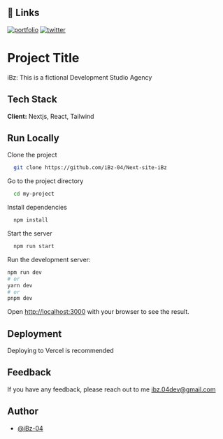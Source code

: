 ## 🔗 Links
[![portfolio](https://img.shields.io/badge/my_portfolio-000?style=for-the-badge&logo=ko-fi&logoColor=white)](https://ibzdev.site)
[![twitter](https://img.shields.io/badge/twitter-1DA1F2?style=for-the-badge&logo=twitter&logoColor=white)](https://twitter.com/ibrahh__ib)

# Project Title
iBz:
This is a fictional Development Studio Agency


## Tech Stack

**Client:** Nextjs, React, Tailwind

## Run Locally
Clone the project

```bash
  git clone https://github.com/iBz-04/Next-site-iBz
```

Go to the project directory

```bash
  cd my-project
```

Install dependencies

```bash
  npm install
```
Start the server

```bash
  npm run start
```
Run the development server:

```bash
npm run dev
# or
yarn dev
# or
pnpm dev
```

Open [http://localhost:3000](http://localhost:3000) with your browser to see the result.

## Deployment 
Deploying to Vercel is recommended

## Feedback

If you have any feedback, please reach out to me ibz.04dev@gmail.com


## Author

- [@iBz-04](https://github.com/iBz-04)


